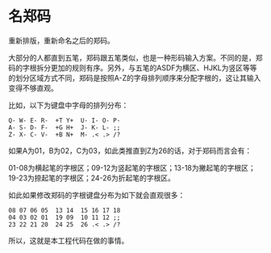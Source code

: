 
# 名郑码

重新排版，重新命名之后的郑码。

大部分的人都直到五笔，郑码跟五笔类似，也是一种形码输入方案。不同的是，郑码的字根拆分更加的规则有序。另外，与五笔的ASDF为横区、HJKL为竖区等等的划分区域方式不同，郑码是按照A-Z的字母排列顺序来分配字根的，这让其输入变得不够直观。


比如，以下为键盘中字母的排列分布：
```
Q- W- E- R-  +T Y+  U- I- O- P-
A- S- D- F-  +G H+  J- K- L- ;;
Z- X- C- V-  +B N+  M- .< .> /?
```
如果A为01，B为02，C为03，如此类推直到Z为26的话，对于郑码而言会有：

01-08为横起笔的字根区；09-12为竖起笔的字根区；13-18为撇起笔的字根区；19-23为捺起笔的字根区；24-26为折起笔的字根区。

如此如果修改郑码的字根键盘分布为如下就会直观很多：

```
08 07 06 05  13 14  15 16 17 18
04 03 02 01  19 09  10 11 12 ;;
23 22 21 20  24 25  26 .< .> /?
```


所以，这就是本工程代码在做的事情。
